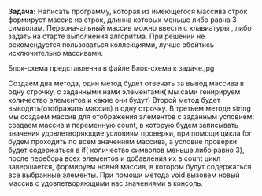 **Задача:**
Написать программу, которая из имеющегося массива строк формирует массив из строк, длинна которых меньше либо равна 3 символам. Первоначальный массив можно ввести с клавиатуры , либо задать на старте выполнения алгоритма. При решении не рекомендуется пользоваться коллекциями, лучше обойтись исключительно массивами.

Блок-схема представленна в файле Блок-схема к задаче.jpg

Создаем два метода, один метод будет отвечать за вывод массива в одну строчку, с заданными нами элементами( мы сами генирируем количество элементов и какие они будут)
Второй метод будет выводить(отображать массив) в одну строчку.
В третьем методе string мы создаем массив для отображения элементов c заданным условием: создаем массив и переменную count, в которую будем записывать значения удовлетворяющие условиям проверки, при помощи цикла for будем проходить по всем значениям массива, а условие проверки будет содержаться в if( количество символов меньше либо равно 3), после перебора всех элементов и добавления их в count цикл завершается, формируем новый массив, в котором будут содержаться все выбранные элементы. При помощи метода void вызовем новый массив с удовлетворяющими нас значениями в консоль.
